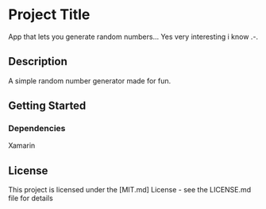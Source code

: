 # Project Title

App that lets you generate random numbers... 
Yes very interesting i know .-.

## Description

A simple random number generator made for fun.

## Getting Started

### Dependencies
Xamarin 



## License

This project is licensed under the [MIT.md] License - see the LICENSE.md file for details


